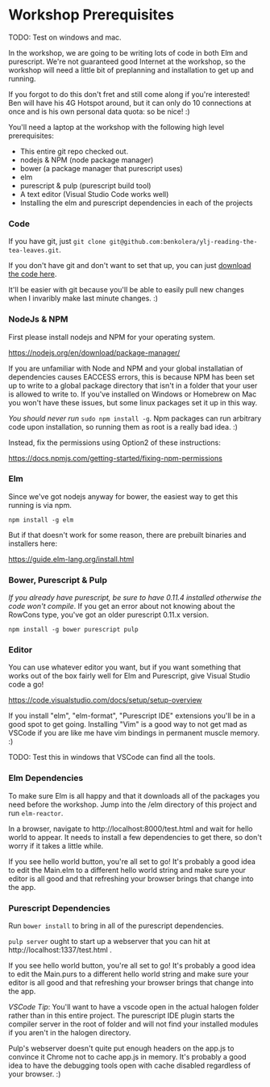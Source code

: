 # Workshop Prerequisites

TODO: Test on windows and mac.

In the workshop, we are going to be writing lots of code in both Elm 
and purescript. We're not guaranteed good Internet at the workshop, so
the workshop will need a little bit of preplanning and installation to 
get up and running.

If you forgot to do this don't fret and still come along if you're interested!
Ben will have his 4G Hotspot around, but it can only do 10 connections at once
and is his own personal data quota: so be nice! :)

You'll need a laptop at the workshop with the following high level prerequisites:

  - This entire git repo checked out.
  - nodejs & NPM (node package manager)
  - bower (a package manager that purescript uses)
  - elm
  - purescript & pulp (purescript build tool)
  - A text editor (Visual Studio Code works well)
  - Installing the elm and purescript dependencies in each of the projects

### Code

If you have git, just `git clone git@github.com:benkolera/ylj-reading-the-tea-leaves.git`.

If you don't have git and don't want to set that up, you can just 
[download the code here](https://github.com/benkolera/ylj-reading-the-tea-leaves/archive/master.zip). 

It'll be easier with git because you'll be able to easily pull new changes when
I invaribly make last minute changes. :)

### NodeJs & NPM

First please install nodejs and NPM for your operating system.

https://nodejs.org/en/download/package-manager/

If you are unfamiliar with Node and NPM and your global installatian
of dependencies causes EACCESS errors, this is because NPM has been 
set up to write to a global package directory that isn't in a folder
that your user is allowed to write to. If you've installed on Windows
or Homebrew on Mac you won't have these issues, but some linux packages
set it up in this way.

*You should never run* `sudo npm install -g`. Npm packages can run arbitrary code
upon installation, so running them as root is a really bad idea. :)

Instead, fix the permissions using Option2 of these instructions:

https://docs.npmjs.com/getting-started/fixing-npm-permissions 

### Elm

Since we've got nodejs anyway for bower, the easiest way to get this running
is via npm.

`npm install -g elm`

But if that doesn't work for some reason, there are prebuilt binaries and installers
here:

https://guide.elm-lang.org/install.html

### Bower, Purescript & Pulp

_*If you already have purescript, be sure to have 0.11.4 installed otherwise 
the code won't compile*_. If you get an error about not knowing about the
RowCons type, you've got an older purescript 0.11.x version.

`npm install -g bower purescript pulp`

### Editor

You can use whatever editor you want, but if you want something that works
out of the box fairly well for Elm and Purescript, give Visual Studio code
a go! 

https://code.visualstudio.com/docs/setup/setup-overview 

If you install "elm", "elm-format", "Purescript IDE" extensions you'll be in
a good spot to get going. Installing "Vim" is a good way to not get mad as VSCode
if you are like me have vim bindings in permanent muscle memory. :)

TODO: Test this in windows that VSCode can find all the tools.

### Elm Dependencies

To make sure Elm is all happy and that it downloads all of the packages you need
before the workshop. Jump into the /elm directory of this project and run `elm-reactor`.

In a browser, navigate to http://localhost:8000/test.html and wait for hello world to 
appear. It needs to install a few dependencies to get there, so don't worry if it 
takes a little while.

If you see hello world button, you're all set to go! It's probably a good idea to 
edit the Main.elm to a different hello world string and make sure your editor
is all good and that refreshing your browser brings that change into the app.

### Purescript Dependencies

Run `bower install` to bring in all of the purescript dependencies.

`pulp server` ought to start up a webserver that you can hit at http://localhost:1337/test.html .

If you see hello world button, you're all set to go! It's probably a good idea to 
edit the Main.purs to a different hello world string and make sure your editor
is all good and that refreshing your browser brings that change into the app.

*VSCode Tip*: You'll want to have a vscode open in the actual halogen folder rather than in this entire project. The purescript IDE plugin starts the 
compiler server in the root of folder and will not find your installed
modules if you aren't in the halogen directory.

Pulp's webserver doesn't quite put enough headers on the app.js to convince it Chrome
not to cache app.js in memory. It's probably a good idea to have the debugging tools
open with cache disabled regardless of your browser. :)